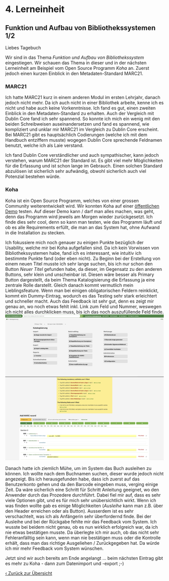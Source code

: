 # 4. Lerneinheit

## Funktion und Aufbau von Bibliothekssystemen 1/2

Liebes Tagebuch

Wir sind in das Thema _Funktion und Aufbau von Bibliothekssystem_ eingestiegen. Wir schauen das Thema in dieser und in der nächsten Lerneinheit am Beispiel vom Open Source Programm _Koha_ an. Zuerst jedoch einen kurzen Einblick in den Metadaten-Standard MARC21.

### MARC21
Ich hatte MARC21 kurz in einem anderen Modul im ersten Lehrjahr, danach jedoch nicht mehr. Da ich auch nicht in einer Bibliothek arbeite, kenne ich es nicht und habe auch keine Vorkenntnisse. Ich fand es gut, einen zweiten Einblick in den Metadaten-Standard zu erhalten. Auch der Vergleich mit Dublin Core fand ich sehr spannend. So konnte ich mich ein wenig mit den beiden Schreibweisen auseinandersetzen und fand es spannend, wie kompliziert und unklar mir MARC21 im Vergleich zu Dublin Core erscheint. Bei MARC21 gibt es hauptsächlich Codierungen (welche ich mit dem Handbuch entziffern musste) wogegen Dublin Core sprechende Feldnamen benutzt, welche ich als Laie verstand. 

Ich fand Dublin Core verständlicher und auch sympathischer, kann jedoch verstehen, warum MARC21 der Standard ist. Es gibt viel mehr Möglichkeiten für die Erfassung und ist schon lange im Gebrauch. Einen solchen Standard abzulösen ist sicherlich sehr aufwändig, obwohl sicherlich auch viel Potenzial bestehen würde. 

### Koha
Koha ist ein Open Source Programm, welches von einer grossen Community weiterentwickelt wird. Wir konnten Koha auf einer [öffentlichen Demo](https://koha.adminkuhn.ch:8443) testen. Auf dieser Demo kann / darf man alles machen, was geht, denn das Programm wird jeweils am Morgen wieder zurückgesetzt. Ich finde dies sehr cool, denn so kann man testen, wie das Programm läuft und ob es alle Requirements erfüllt, die man an das System hat, ohne Aufwand in die Installation zu stecken. 

Ich fokussiere mich noch genauer zu einigen Punkte bezüglich der Usability, welche mir bei Koha aufgefallen sind. Da ich kein Vorwissen von Bibliothekssystemen habe, fand ich es interessant, wie intuitiv ich bestimmte Punkte fand (oder eben nicht). Zu Beginn bei der Erstellung von einem neuen Titel musste ich sehr lange suchen, bis ich nur schon den Button _Neuer Titel_ gefunden habe, da dieser, im Gegensatz zu den anderen Buttons, sehr klein und unscheinbar ist. Diesen wäre besser als Primary Button dargestellt, da beim Thema Katalogisierung die Erfassung ja eine zentrale Rolle darstellt. Gleich danach kommt vermutlich mein Lieblingsfeature. Wenn man bei einigen obligatorischen Feldern reinklickt, kommt ein Dummy-Eintrag, wodurch es das Testing sehr stark erleichtert und schneller macht. Auch das Feedback ist sehr gut, denn es zeigt mir genau an, wo noch etwas fehlt inkl. Link zum Feld und Nummer, weswegen ich nicht alles durchklicken muss, bis ich das noch auszufüllende Feld finde.
![Erfassung Titel im Koha](../img/04_Koha-Erfassung.jpg)
![Feedback beim Erfassen](../img/04_Koha-Feedback.jpg)

Danach hatte ich ziemlich Mühe, um im System das Buch ausleihen zu können. Ich wollte nach dem Buchnamen suchen, dieser wurde jedoch nicht angezeigt. Bis ich herausgefunden habe, dass ich zuerst auf das Benutzerkonto gehen und da den Barcode eingeben muss, verging einige Zeit. Da wäre sicherlich eine Schritt für Schritt Anleitung geeignet, wo den Anwender durch das Prozedere durchführt. Dabei fiel mir auf, dass es sehr viele Optionen gibt, und es für mich sehr unübersichtlich wirkt. Wenn ich was finden wollte gab es einige Möglichkeiten (_Ausleihe_ kann man z.B. über den Header erreichen oder als Button). Ausserdem ist es sehr verschachtelt, was ich als Anfängerin sehr überfordernd finde. Bei der Ausleihe und bei der Rückgabe fehlte mir das Feedback vom System. Ich wusste bei beidem nicht genau, ob es nun wirklich erfolgreich war, da ich nie etwas bestätigen musste. Da überlegte ich mir auch, ob das nicht sehr Fehleranfälltig sein kann, wenn man nie bestätigen muss oder die Kontrolle erhält, dass man das richtige Ausgeliehen / Zurückgegeben hat. Da würde ich mir mehr Feedback vom System wünschen.

Jetzt sind wir auch bereits am Ende angelangt ... beim nächsten Eintrag gibt es mehr zu Koha - dann zum Datenimport und -export ;-)

[‹ Zurück zur Übersicht](../README.md)
